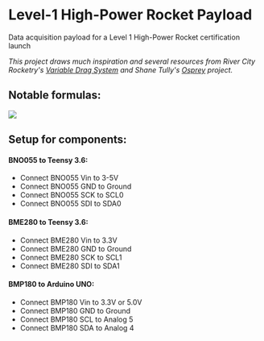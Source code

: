 # Level-1 High-Power Rocket Payload
Data acquisition payload for a Level 1 High-Power Rocket certification launch

*This project draws much inspiration and several resources from River City Rocketry's [Variable Drag System](https://github.com/jtcass01/vds2_0) and Shane Tully's [Osprey](https://github.com/shanet/osprey/) project.*

## Notable formulas:

![](https://raw.githubusercontent.com/nolanholden/payload-level1-rocket/8447a1cbf741a6a57f07a59d258492eb7169c5b9/misc/pressure-altitude.png)

## Setup for components:

#### BNO055 to Teensy 3.6:
- Connect BNO055 Vin    to 3-5V
- Connect BNO055 GND    to Ground
- Connect BNO055 SCK    to SCL0
- Connect BNO055 SDI    to SDA0

#### BME280 to Teensy 3.6:
- Connect BME280 Vin    to 3.3V
- Connect BME280 GND    to Ground
- Connect BME280 SCK    to SCL1
- Connect BME280 SDI    to SDA1

#### BMP180 to Arduino UNO:
- Connect BMP180 Vin    to 3.3V or 5.0V
- Connect BMP180 GND    to Ground
- Connect BMP180 SCL    to Analog 5
- Connect BMP180 SDA    to Analog 4
